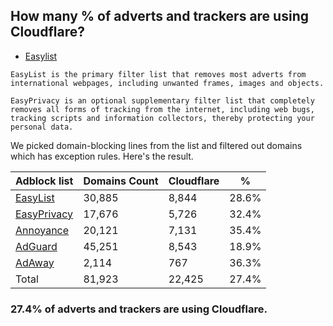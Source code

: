 ## How many % of adverts and trackers are using Cloudflare?


- [Easylist](https://web.archive.org/web/20210516110248/https://easylist.to/)
```
EasyList is the primary filter list that removes most adverts from international webpages, including unwanted frames, images and objects.

EasyPrivacy is an optional supplementary filter list that completely removes all forms of tracking from the internet, including web bugs, tracking scripts and information collectors, thereby protecting your personal data.
```


We picked domain-blocking lines from the list and filtered out domains which has exception rules.
Here's the result.


| Adblock list | Domains Count | Cloudflare | % |
| --- | --- | --- | --- |
| [EasyList](https://easylist.to/easylist/easylist.txt) | 30,885 | 8,844 | 28.6% |
| [EasyPrivacy](https://easylist.to/easylist/easyprivacy.txt) | 17,676 | 5,726 | 32.4% |
| [Annoyance](https://secure.fanboy.co.nz/fanboy-annoyance.txt) | 20,121 | 7,131 | 35.4% |
| [AdGuard](https://adguardteam.github.io/AdGuardSDNSFilter/Filters/filter.txt) | 45,251 | 8,543 | 18.9% |
| [AdAway](https://raw.githubusercontent.com/AdAway/adaway.github.io/master/hosts.txt) | 2,114 | 767 | 36.3% |
| Total | 81,923 | 22,425 | 27.4% |


### 27.4% of adverts and trackers are using Cloudflare.